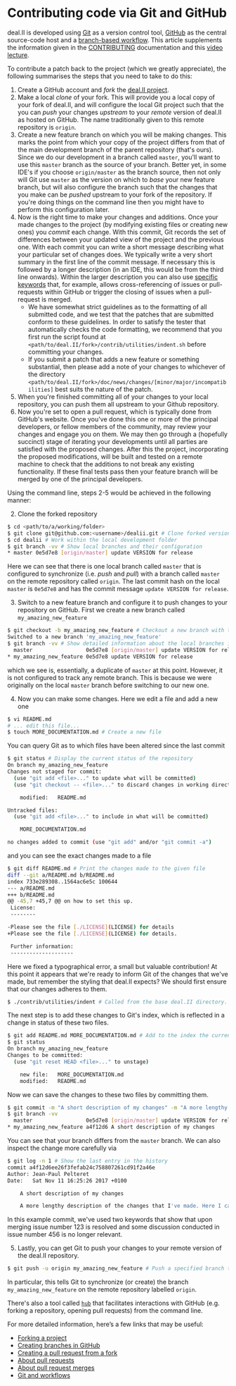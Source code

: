 # Contributing code via Git and GitHub

deal.II is developed using [Git](https://git-scm.com) as a version control tool, [GitHub](https://github.com/about) as the central source-code host and a [branch-based workflow](https://guides.github.com/introduction/flow/). This article supplements the information given in the [CONTRIBUTING](https://github.com/dealii/dealii/blob/master/CONTRIBUTING.md) documentation and this [video lecture](http://www.math.colostate.edu/%7Ebangerth/videos.676.32.8.html).

To contribute a patch back to the project (which we greatly appreciate), the following summarises the steps that you need to take to do this:

1. Create a GitHub account and _fork_ the [deal.II project](https://github.com/dealii/dealii).
2. Make a local _clone_ of your fork. This will provide you a local copy of your fork of deal.II, and will configure the local Git project such that the you can _push_ your changes _upstream_ to your _remote_ version of deal.II as hosted on GitHub. The name traditionally given to this remote repository is `origin`.
3. Create a new feature branch on which you will be making changes. This marks the point from which your copy of the project differs from that of the main development branch of the parent repository (that's ours). Since we do our development in a branch called `master`, you'll want to use this `master` branch as the source of your branch. Better yet, in some IDE's if you choose `origin/master` as the branch source, then not only will Git use `master` as the version on which to _base_ your new feature branch, but will also configure the branch such that the changes that you make can be _pushed_ upstream to your fork of the repository. If you're doing things on the command line then you might have to perform this configuration later.
4. Now is the right time to make your changes and additions. Once your made changes to the project (by modifying existing files or creating new ones) you _commit_ each change. With this commit, Git records the set of differences between your updated view of the project and the previous one. With each commit you can write a short message describing what your particular set of changes does. We typically write a very short summary in the first line of the commit message. If necessary this is followed by a longer description (in an IDE, this would be from the third line onwards). Within the larger description you can also use [specific keywords](https://help.github.com/articles/closing-issues-using-keywords/) that, for example, allows cross-referencing of issues or pull-requests within GitHub or trigger the closing of issues when a pull-request is merged.
    - We have somewhat strict guidelines as to the formatting of all submitted code, and we test that the patches that are submitted conform to these guidelines. In order to satisfy the tester that automatically checks the code formatting, we recommend that you first run the script found at `<path/to/deal.II/fork>/contrib/utilities/indent.sh` before committing your changes.
    - If you submit a patch that adds a new feature or something substantial, then please add a note of your changes to whichever of the directory `<path/to/deal.II/fork>/doc/news/changes/[minor/major/incompatibilities]` best suits the nature of the patch.
5. When you're finished committing all of your changes to your local repository, you can push them all upstream to your Github repository.
6. Now you're set to open a pull request, which is typically done from GitHub's website. Once you've done this one or more of the principal developers, or fellow members of the community, may review your changes and engage you on them. We may then go through a (hopefully succinct) stage of iterating your developments until all parties are satisfied with the proposed changes. After this the project, incorporating the proposed modifications, will be built and tested on a remote machine to check that the additions to not break any existing functionality. If these final tests pass then your feature branch will be merged by one of the principal developers.

Using the command line, steps 2-5 would be achieved in the following manner:

2. Clone the forked repository
```sh
$ cd <path/to/a/working/folder>
$ git clone git@github.com:<username>/dealii.git # Clone forked version of deal.II
$ cd dealii # Work within the local development folder 
$ git branch -vv # Show local branches and their configuration
* master 0e5d7e8 [origin/master] update VERSION for release 
```
Here we can see that there is one local branch called `master` that is configured to synchronize (i.e. _push_ and _pull_) with a branch called `master` on the remote repository called `origin`. The last commit hash on the local `master` is `0e5d7e8` and has the commit message `update VERSION for release`.

3. Switch to a new feature branch and configure it to push changes to your repository on GitHub.
First we create a new branch called `my_amazing_new_feature`
```sh
$ git checkout -b my_amazing_new_feature # Checkout a new branch with the given name
Switched to a new branch 'my_amazing_new_feature'
$ git branch -vv # Show detailed information about the local branches in this repository
  master                 0e5d7e8 [origin/master] update VERSION for release
* my_amazing_new_feature 0e5d7e8 update VERSION for release
```
which we see is, essentially, a duplicate of `master` at this point. However, it is not configured to track any remote branch. This is because we were originally on the local `master` branch before switching to our new one.

4. Now you can make some changes. Here we edit a file and add a new one
```sh
$ vi README.md
# ... edit this file...
$ touch MORE_DOCUMENTATION.md # Create a new file
```
You can query Git as to which files have been altered since the last commit
```sh
$ git status # Display the current status of the repository
On branch my_amazing_new_feature
Changes not staged for commit:
  (use "git add <file>..." to update what will be committed)
  (use "git checkout -- <file>..." to discard changes in working directory)

	modified:   README.md

Untracked files:
  (use "git add <file>..." to include in what will be committed)

	MORE_DOCUMENTATION.md

no changes added to commit (use "git add" and/or "git commit -a")
```
and you can see the exact changes made to a file
```sh
$ git diff README.md # Print the changes made to the given file
diff --git a/README.md b/README.md
index 733e289308..1564ac6e5c 100644
--- a/README.md
+++ b/README.md
@@ -45,7 +45,7 @@ on how to set this up.
 License:
 --------

-Please see the file [./LICENSE](LICENSE) for details
+Please see the file [./LICENSE](LICENSE) for details.

 Further information:
 --------------------
```
Here we fixed a typographical error, a small but valuable contribution!
At this point it appears that we're ready to inform Git of the changes that we've made, but remember the styling that deal.II expects? We should first ensure that our changes adheres to them.
```sh
$ ./contrib/utilities/indent # Called from the base deal.II directory.
```
The next step is to add these changes to Git's index, which is reflected in a change in status of these two files.
```sh
$ git add README.md MORE_DOCUMENTATION.md # Add to the index the current state of these files
$ git status
On branch my_amazing_new_feature
Changes to be committed:
  (use "git reset HEAD <file>..." to unstage)

	new file:   MORE_DOCUMENTATION.md
	modified:   README.md
```
Now we can save the changes to these two files by committing them.
```sh
$ git commit -m "A short description of my changes" -m "A more lengthy description of the changes that I've made. Here I can go into depth explaining what the purpose of the changes are. Fixes #123. Closed #456." # Create a new commit with both a short and a long description.
$ git branch -vv
  master                 0e5d7e8 [origin/master] update VERSION for release/vector_adaptor
* my_amazing_new_feature a4f12d6 A short description of my changes
```
You can see that your branch differs from the `master` branch. We can also inspect the change more carefully via
```sh
$ git log -n 1 # Show the last entry in the history
commit a4f12d6ee26f3fefab24c758807261cd91f2a46e
Author: Jean-Paul Pelteret
Date:   Sat Nov 11 16:25:26 2017 +0100

    A short description of my changes

    A more lengthy description of the changes that I've made. Here I can go into depth explaining what the purpose of the changes are. Fixes #123. Closed #456.
```
In this example commit, we've used two keywords that show that upon merging issue number 123 is resolved and some discussion conducted in issue number 456 is no longer relevant.

5. Lastly, you can get Git to push your changes to your remote version of the deal.II repository.
```sh
$ git push -u origin my_amazing_new_feature # Push a specified branch to the specified remote destination
```
In particular, this tells Git to synchronize (or create) the branch `my_amazing_new_feature` on the remote repository labelled `origin`.  

There's also a tool called [`hub`](https://github.com/github/hub) that facilitates interactions with GitHub (e.g. forking a repository, opening pull requests) from the command line.

For more detailed information, here’s a few links that may be useful:
- [Forking a project](https://help.github.com/articles/fork-a-repo/)
- [Creating branches in GitHub](https://help.github.com/articles/creating-and-deleting-branches-within-your-repository/)
- [Creating a pull request from a fork](https://help.github.com/articles/creating-a-pull-request-from-a-fork/)
- [About pull requests](https://help.github.com/articles/about-pull-requests/)
- [About pull request merges](https://help.github.com/articles/about-pull-request-merges/)
- [Git and workflows](https://www.atlassian.com/git/tutorials/comparing-workflows)